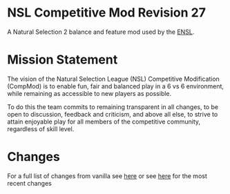 # NSL Competitive Mod Revision 27
A Natural Selection 2 balance and feature mod used by the [ENSL](https://www.ensl.org).

# Mission Statement
The vision of the Natural Selection League (NSL) Competitive Modification (CompMod) is to enable fun, fair and balanced play in a 6 vs 6 environment, while remaining as accessible to new players as possible.

To do this the team commits to remaining transparent in all changes, to be open to discussion, feedback and criticism, and above all else, to strive to attain enjoyable play for all members of the competitive community, regardless of skill level.

# Changes
For a full list of changes from vanilla see [here](changelog "CompMod ChangeLog") or see [here](revisions/revision27 "Latest Revision") for the most recent changes
